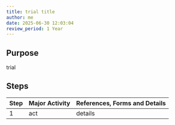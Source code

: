 ```yaml
---
title: trial title
author: me
date: 2025-06-30 12:03:04
review_period: 1 Year
---
```


## Purpose
trial

## Steps

| Step | Major Activity | References, Forms and Details |
|------|----------------|-------------------------------|
| 1 | act | details |
